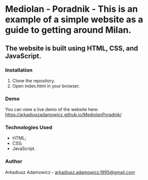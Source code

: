 # Mediolan - Poradnik - This is an example of a simple website as a guide to getting around Milan.

## The website is built using HTML, CSS, and JavaScript.

### Installation
1. Clone the repository.
2. Open index.html in your browser.

### Demo
You can view a live demo of the website here: https://arkadiuszadamowicz.github.io/MediolanPoradnik/

### Technologies Used
- HTML;
- CSS;
- JavaScript.

### Author
Arkadiusz Adamowicz - arkadiusz.adamowicz.1995@gmail.com